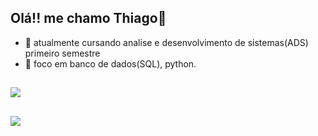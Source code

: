 ## Olá!! me chamo Thiago👋


- 🔭 atualmente cursando analise e desenvolvimento de sistemas(ADS) primeiro semestre
- 🌱 foco em banco de dados(SQL), python.
  
##

<div> 

  <a href="https://www.linkedin.com/in/thiago-fernandes-779336272/" target="_blank"><img src="https://img.shields.io/badge/-LinkedIn-%230077B5?style=for-the-badge&logo=linkedin&logoColor=white" target="_blank"></a> 
  
</div>

##

<picture>
  <source
    srcset="https://github-readme-stats.vercel.app/api?username=thiagofgc&show_icons=true&theme=dark"
    media="(prefers-color-scheme: dark)"
  />
  <source
    srcset="https://github-readme-stats.vercel.app/api?username=thiagofgc&show_icons=true"
    media="(prefers-color-scheme: light), (prefers-color-scheme: purple)"
  />
  <img src="https://github-readme-stats.vercel.app/api?username=thiagofgc&show_icons=true" />
</picture>
